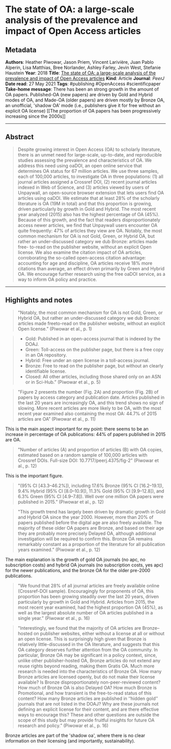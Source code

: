 # The state of OA: a large-scale analysis of the prevalence and impact of Open Access articles

## Metadata

**Authors**: Heather Piwowar, Jason Priem, Vincent Larivière, Juan Pablo Alperin, Lisa Matthias, Bree Norlander, Ashley Farley, Jevin West, Stefanie Haustein
**Year**: 2018
**Title**: [The state of OA: a large-scale analysis of the prevalence and impact of Open Access articles](zotero://open-pdf/library/items/GJVW8FEC)
**Kind**: Article
**Journal**: *PeerJ*
**Date read**: 27 May 2021
**Tags**: #publishing #OpenAccess #scientificpaper
**Take-home message**: There has been an strong growth in the amount of OA papers. Published-OA (new papers) are driven by Gold and Hybrid modes of OA, and Made-OA (older papers) are driven mostly by Bronze OA, an unofficial, 'shadow OA' mode (i.e., publishers give it for free without an explicit OA license)
[[The proportion of OA papers has been progressively increasing since the 2000s]]

---

## Abstract

> Despite growing interest in Open Access (OA) to scholarly literature, there is an unmet need for large-scale, up-to-date, and reproducible studies assessing the prevalence and characteristics of OA. We address this need using oaDOI, an open online service that determines OA status for 67 million articles. We use three samples, each of 100,000 articles, to investigate OA in three populations: (1) all journal articles assigned a Crossref DOI, (2) recent journal articles indexed in Web of Science, and (3) articles viewed by users of Unpaywall, an open-source browser extension that lets users find OA articles using oaDOI. We estimate that at least 28% of the scholarly literature is OA (19M in total) and that this proportion is growing, driven particularly by growth in Gold and Hybrid. The most recent year analyzed (2015) also has the highest percentage of OA (45%). Because of this growth, and the fact that readers disproportionately access newer articles, we find that Unpaywall users encounter OA quite frequently: 47% of articles they view are OA. Notably, the most common mechanism for OA is not Gold, Green, or Hybrid OA, but rather an under-discussed category we dub Bronze: articles made free- to-read on the publisher website, without an explicit Open license. We also examine the citation impact of OA articles, corroborating the so-called open-access citation advantage: accounting for age and discipline, OA articles receive 18% more citations than average, an effect driven primarily by Green and Hybrid OA. We encourage further research using the free oaDOI service, as a way to inform OA policy and practice.

---

## Highlights and notes


> "Notably, the most common mechanism for OA is not Gold, Green, or Hybrid OA, but rather an under-discussed category we dub Bronze: articles made freeto-read on the publisher website, without an explicit Open license.” (Piwowar et al., p. 1)



> - Gold: Published in an open-access journal that is indexed by the DOAJ.
> - Green: Toll-access on the publisher page, but there is a free copy in an OA repository. 
> - Hybrid: Free under an open license in a toll-access journal. 
> - Bronze: Free to read on the publisher page, but without an clearly identifiable license. 
> - Closed: All other articles, including those shared only on an ASN or in Sci-Hub.” (Piwowar et al., p. 5)


> "Figure 2 presents the number (Fig. 2A) and proportion (Fig. 2B) of papers by access category and publication date. Articles published in the last 20 years are increasingly OA, and this trend shows no sign of slowing. More recent articles are more likely to be OA, with the most recent year examined also containing the most OA: 44.7% of 2015 articles are OA” (Piwowar et al., p. 11)  

This is the main aspect important for my point: there seems to be an increase in percentage of OA publications: 44% of papers published in 2015 are OA.


> "Number of articles (A) and proportion of articles (B) with OA copies, estimated based on a random sample of 100,000 articles with Crossref DOIs. Full-size DOI: 10.7717/peerj.4375/fig-2” (Piwowar et al., p. 12) 

 This is the important figure.


> "(95% CI [43.3–46.2%]), including 17.6% Bronze (95% CI [16.2–19.1]), 9.4% Hybrid (95% CI [8.0–10.9]), 11.3% Gold (95% CI [9.9–12.8]), and 6.3% Green (95% CI [4.9–7.8]). Well over one million OA papers were published in 2015.” (Piwowar et al., p. 12)


> "This growth trend has largely been driven by dramatic growth in Gold and Hybrid OA since the year 2000. However, more than 20% of papers published before the digital age are also freely available. The majority of these older OA papers are Bronze, and based on their age they are probably more precisely Delayed OA, although additional investigation will be required to confirm this. Bronze OA remains remarkably constant as a proportion of the literature for all publication years examined.” (Piwowar et al., p. 12)  

The main explanation is the growth of gold OA journals (no apc, no subscription costs) and hybrid OA journals (no subscription costs, yes apc) for the newer publications, and the bronze OA for the older pre-2000 publications. 


> "We found that 28% of all journal articles are freely available online (Crossref-DOI sample). Encouragingly for proponents of OA, this proportion has been growing steadily over the last 20 years, driven particularly by growth in Gold and Hybrid. Articles from 2015, the most recent year examined, had the highest proportion OA (45%), as well as the largest absolute number of OA articles published in a single year.” (Piwowar et al., p. 16)


> "Interestingly, we found that the majority of OA articles are Bronze–hosted on publisher websites, either without a license at all or without an open license. This is surprisingly high given that Bronze is relatively little-discussed in the OA literature, and suggests that this OA category deserves further attention from the OA community. In particular, Bronze OA may be significant in a policy context, since, unlike other publisher-hosted OA, Bronze articles do not extend any reuse rights beyond reading, making them Gratis OA. Much more research is needed into the characteristics of Bronze OA. How many Bronze articles are licensed openly, but do not make their license available? Is Bronze disproportionately non-peer-reviewed content? How much of Bronze OA is also Delayed OA? How much Bronze is Promotional, and how transient is the free-to-read status of this content? How many Bronze articles are published in ‘‘hidden gold’’ journals that are not listed in the DOAJ? Why are these journals not defining an explicit license for their content, and are there effective ways to encourage this? These and other questions are outside the scope of this study but may provide fruitful insights for future OA research and policy.” (Piwowar et al., p. 16)  

Bronze articles are part of the 'shadow oa', where there is no clear information on their licensing (and importantly, sustainability).


